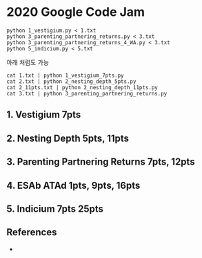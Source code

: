 # 2020 Google Code Jam

```
python 1_vestigium.py < 1.txt
python 3_parenting_partnering_returns.py < 3.txt
python 3_parenting_partnering_returns_4_WA.py < 3.txt
python 5_indicium.py < 5.txt
```

아래 처럼도 가능
```
cat 1.txt | python 1_vestigium_7pts.py
cat 2.txt | python 2_nesting_depth_5pts.py
cat 2_11pts.txt | python 2_nesting_depth_11pts.py
cat 3.txt | python 3_parenting_partnering_returns.py
```

## 1. Vestigium 7pts

## 2. Nesting Depth 5pts, 11pts
[](https://codingcompetitions.withgoogle.com/codejam/round/000000000019fd27/0000000000209a9f)

## 3. Parenting Partnering Returns 7pts, 12pts
[](https://codingcompetitions.withgoogle.com/codejam/round/000000000019fd27/000000000020bdf9)

## 4. ESAb ATAd 1pts, 9pts, 16pts

## 5. Indicium 7pts 25pts

## References
* [](https://code.google.com/codejam/resources/quickstart-guide#io-tutorial)